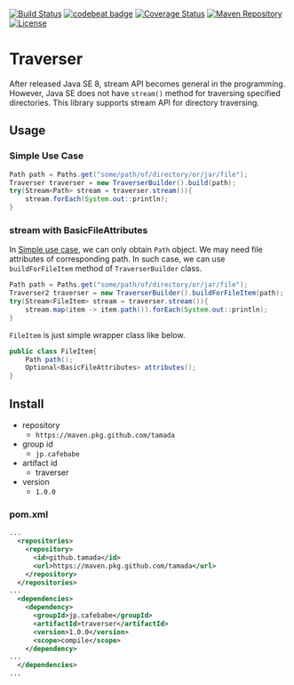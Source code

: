 [![Build Status](https://travis-ci.com/tamada/traverser.svg?branch=master)](https://travis-ci.com/tamada/traverser)
[![codebeat badge](https://codebeat.co/badges/acff03d1-1e97-4cae-8734-63070a268590)](https://codebeat.co/projects/github-com-tamada-traverser-master)
[![Coverage Status](https://coveralls.io/repos/github/tamada/traverser/badge.svg?branch=master)](https://coveralls.io/github/tamada/traverser?branch=master)
[![Maven Repository](https://img.shields.io/badge/maven.pkg.github.com/tamada-1.0.0-green)](https://maven.pkg.github.com/tamada/)
[![License](https://img.shields.io/badge/License-WTFPL-blue.svg?style=flat)](https://github.com/tamada/traverser/blob/master/LICENSE)

# Traverser

After released Java SE 8, stream API becomes general in the programming.
However, Java SE does not have `stream()` method for traversing specified directories.
This library supports stream API for directory traversing.

## Usage

### Simple Use Case

```java
Path path = Paths.get("some/path/of/directory/or/jar/file");
Traverser traverser = new TraverserBuilder().build(path);
try(Stream<Path> stream = traverser.stream()){
    stream.forEach(System.out::println);
}
```

### stream with BasicFileAttributes

In [Simple use case](#simple-use-case), we can only obtain `Path` object.
We may need file attributes of corresponding path.
In such case, we can use `buildForFileItem` method of `TraverserBuilder` class.


```java
Path path = Paths.get("some/path/of/directory/or/jar/file");
Traverser2 traverser = new TraverserBuilder().buildForFileItem(path);
try(Stream<FileItem> stream = traverser.stream()){
    stream.map(item -> item.path()).forEach(System.out::println);
}
```

`FileItem` is just simple wrapper class like below.


```java
public class FileItem{
    Path path();
    Optional<BasicFileAttributes> attributes();
}
```

## Install

* repository
    * `https://maven.pkg.github.com/tamada`
* group id
    * `jp.cafebabe`
* artifact id
    * traverser
* version
    * `1.0.0`


### pom.xml

```xml
...
  <repositories>
    <repository>
      <id>github.tamada</id>
      <url>https://maven.pkg.github.com/tamada</url>
    </repository>
  </repositories>
...
  <dependencies>
    <dependency>
      <groupId>jp.cafebabe</groupId>
      <artifactId>traverser</artifactId>
      <version>1.0.0</version>
      <scope>compile</scope>
    </dependency>
...
  </dependencies>
...
```

